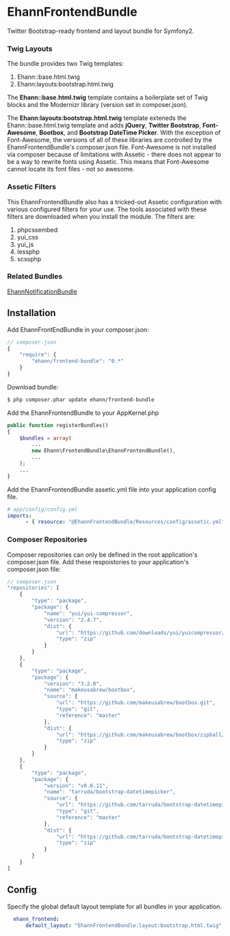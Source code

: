 # EhannFrontendBundle

Twitter Bootstrap-ready frontend and layout bundle for Symfony2.

### Twig Layouts

The bundle provides two Twig templates:

1. Ehann::base.html.twig
2. Ehann:layouts:bootstrap.html.twig

The __Ehann::base.html.twig__ template contains a boilerplate set of Twig blocks and the Modernizr library (version set in composer.json).

The __Ehann:layouts:bootstrap.html.twig__ template exteneds the Ehann::base.html.twig template and adds __jQuery__, __Twitter Bootstrap__, __Font-Awesome__, __Bootbox__, and __Bootstrap DateTime Picker__. With the exception of Font-Awesome, the versions of all of these libraries are controlled by the EhannFrontendBundle's composer.json file. Font-Awesome is not installed via composer because of limitations with Assetic - there does not appear to be a way to rewrite fonts using Assetic. This means that Font-Awesome cannot locate its font files - not so awesome.

### Assetic Filters
This EhannFrontendBundle also has a tricked-out Assetic configuration with various configured filters for your use. The tools associated with these filters are downloaded when you install the module. The filters are:

1. phpcssembed
2. yui_css
3. yui_js
4. lessphp
5. scssphp

### Related Bundles

<a href="https://github.com/ethanhann/EhannNotificationBundle">EhannNotificationBundle</a>

## Installation

Add EhannFrontEndBundle in your composer.json:

```js
// composer.json
{
    "require": {
        "ehann/frontend-bundle": "0.*"
    }
}
```

Download bundle:

``` bash
$ php composer.phar update ehann/frontend-bundle
```

Add the EhannFrontendBundle to your AppKernel.php

```php
public function registerBundles()
{
    $bundles = array(
        ...
        new Ehann\FrontendBundle\EhannFrontendBundle(),
        ...
    );
    ...
}
```

Add the EhannFrontendBundle assetic.yml file into your application config file.

```yaml
# app/config/config.yml
imports:
      - { resource: "@EhannFrontendBundle/Resources/config/assetic.yml" }
```

### Composer Repositories

Composer repositories can only be defined in the root application's composer.json file.
Add these respoistories to your application's composer.json file:

```js
// composer.json
"repositories": [
    {
        "type": "package",
        "package": {
            "name": "yui/yui-compressor",
            "version": "2.4.7",
            "dist": {
                "url": "https://github.com/downloads/yui/yuicompressor/yuicompressor-2.4.7.zip",
                "type": "zip"
            }
        }
    },
    {
        "type": "package",
        "package": {
            "version": "3.2.0",
            "name": "makeusabrew/bootbox",
            "source": {
                "url": "https://github.com/makeusabrew/bootbox.git",
                "type": "git",
                "reference": "master"
            },
            "dist": {
                "url": "https://github.com/makeusabrew/bootbox/zipball/master",
                "type": "zip"
            }
        }
    },
    {
        "type": "package",
        "package": {
            "version": "v0.0.11",
            "name": "tarruda/bootstrap-datetimepicker",
            "source": {
                "url": "https://github.com/tarruda/bootstrap-datetimepicker.git",
                "type": "git",
                "reference": "master"
            },
            "dist": {
                "url": "https://github.com/tarruda/bootstrap-datetimepicker/zipball/v0.0.11",
                "type": "zip"
            }
        }
    }
]
```

## Config

Specify the global default layout template for all bundles in your application.

```yaml
  ehann_frontend:
      default_layout: "EhannFrontendBundle:layout:bootstrap.html.twig"
```

